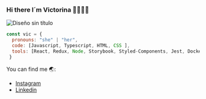 ### Hi there I´m Victorina 👩🏻‍💻✨

![Diseño sin título](https://user-images.githubusercontent.com/94463300/148407184-44517bb4-da9c-42cd-a65f-997da5cbf201.png)

```js
const vic = {
  pronouns: "she" | "her",
  code: [Javascript, Typescript, HTML, CSS ],
  tools: [React, Redux, Node, Storybook, Styled-Components, Jest, Docker],
 }
```

You can find me 🌏:
- [Instagram](https://www.instagram.com/victorinacarelli/)
- [Linkedin](https://www.linkedin.com/in/victorina-carelli-296446116/)


<!--
**victorinacarelli/victorinacarelli** is a ✨ _special_ ✨ repository because its `README.md` (this file) appears on your GitHub profile.

Here are some ideas to get you started:

- 🔭 I’m currently working on ...
- 🌱 I’m currently learning ...
- 👯 I’m looking to collaborate on ...
- 🤔 I’m looking for help with ...
- 💬 Ask me about ...
- 📫 How to reach me: ...
- 😄 Pronouns: ...
- ⚡ Fun fact: ...
-->
